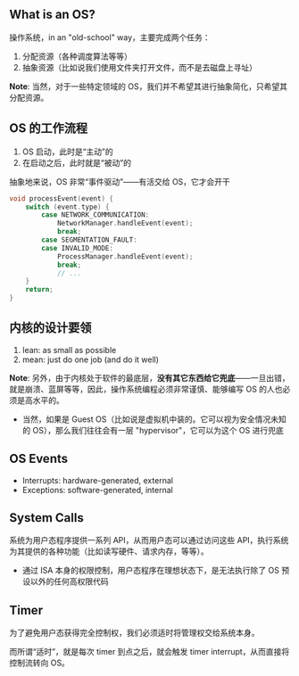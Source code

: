 ## What is an OS?

操作系统，in an "old-school" way，主要完成两个任务：

1. 分配资源（各种调度算法等等）
2. 抽象资源（比如说我们使用文件夹打开文件，而不是去磁盘上寻址）

**Note**: 当然，对于一些特定领域的 OS，我们并不希望其进行抽象简化，只希望其分配资源。

## OS 的工作流程

1. OS 启动，此时是“主动”的
2. 在启动之后，此时就是“被动”的

抽象地来说，OS 非常“事件驱动”——有活交给 OS，它才会开干

```c
void processEvent(event) {
	switch (event.type) {
		case NETWORK_COMMUNICATION:
			NetworkManager.handleEvent(event);
			break;
		case SEGMENTATION_FAULT:
		case INVALID_MODE:
			ProcessManager.handleEvent(event);
			break;
			// ...
	}
	return;
}
```

## 内核的设计要领

1. lean: as small as possible
2. mean: just do one job (and do it well)

**Note**: 另外，由于内核处于软件的最底层，**没有其它东西给它兜底**——一旦出错，就是崩溃、蓝屏等等，因此，操作系统编程必须非常谨慎、能够编写 OS 的人也必须是高水平的。

- 当然，如果是 Guest OS（比如说是虚拟机中装的。它可以视为安全情况未知的 OS），那么我们往往会有一层 "hypervisor"，它可以为这个 OS 进行兜底

## OS Events

- Interrupts: hardware-generated, external
- Exceptions: software-generated, internal

## System Calls

系统为用户态程序提供一系列 API，从而用户态可以通过访问这些 API，执行系统为其提供的各种功能（比如读写硬件、请求内存，等等）。

- 通过 ISA 本身的权限控制，用户态程序在理想状态下，是无法执行除了 OS 预设以外的任何高权限代码

## Timer

为了避免用户态获得完全控制权，我们必须适时将管理权交给系统本身。

而所谓“适时”，就是每次 timer 到点之后，就会触发 timer interrupt，从而直接将控制流转向 OS。